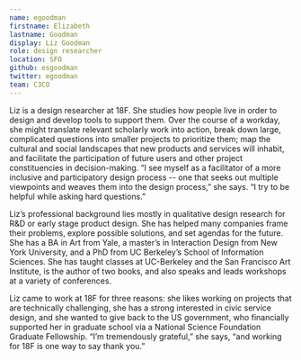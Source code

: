 ```yaml
---
name: egoodman
firstname: Elizabeth
lastname: Goodman
display: Liz Goodman
role: design researcher
location: SFO
github: esgoodman
twitter: egoodman
team: C3CO
---
```

Liz is a design researcher at 18F. She studies how people live in order to
design and develop tools to support them. Over the course of a workday, she
might translate relevant scholarly work into action, break down large,
complicated questions into smaller projects to prioritize them; map the
cultural and social landscapes that new products and services will inhabit,
and facilitate the participation of future users and other project
constituencies in decision-making. “I see myself as a facilitator of a more
inclusive and participatory design process -- one that seeks out multiple
viewpoints and weaves them into the design process,” she says. “I try to be
helpful while asking hard questions.”

Liz’s professional background lies mostly in qualitative design research
for R&D or early stage product design. She has helped many companies frame
their problems, explore possible solutions, and set agendas for the future.
She has a BA in Art from Yale, a master’s in Interaction Design from New
York University, and a PhD from UC Berkeley’s School of Information
Sciences. She has taught classes at UC-Berkeley and the San Francisco Art
Institute, is the author of two books, and also speaks and leads workshops
at a variety of conferences.

Liz came to work at 18F for three reasons: she likes working on projects
that are technically challenging, she has a strong interested in civic
service design, and she wanted to give back to the US government, who
financially supported her in graduate school via a National Science
Foundation Graduate Fellowship. “I’m tremendously grateful,” she says, “and
working for 18F is one way to say thank you.” 
